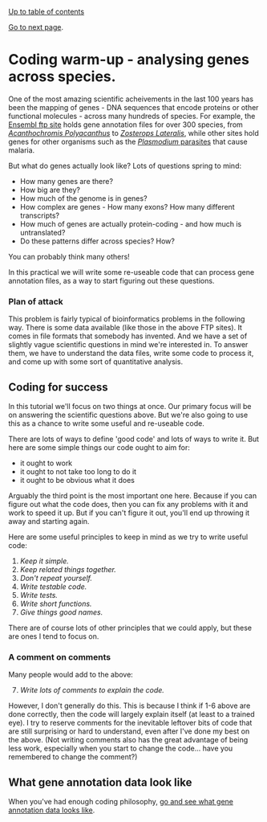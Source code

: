 [Up to table of contents](README.md)

[Go to next page](What_gene_annotation_data_looks_like.md).


# Coding warm-up - analysing genes across species.

One of the most amazing scientific acheivements in the last 100 years has been the mapping of genes - DNA
sequences that encode proteins or other functional molecules - across many hundreds of species. For example, the
[Ensembl ftp site](http://ftp.ensembl.org/pub/current_gff3/) holds gene annotation files for over 300 species, from
[*Acanthochromis Polyacanthus*](https://en.wikipedia.org/wiki/Spiny_chromis) to [*Zosterops
Lateralis*](https://en.wikipedia.org/wiki/Silvereye), while other sites hold genes for other organisms such as the [*Plasmodium*
parasites](https://plasmodb.org/plasmo/app/downloads/Current_Release/) that cause malaria.

But what do genes actually look like?  Lots of questions spring to mind:

- How many genes are there?
- How big are they?
- How much of the genome is in genes?
- How complex are genes - How many exons?  How many different transcripts?
- How much of genes are actually protein-coding - and how much is untranslated?
- Do these patterns differ across species?  How?

You can probably think many others!

In this practical we will write some re-useable code that can process gene annotation files, as a
way to start figuring out these questions.

### Plan of attack

This problem is fairly typical of bioinformatics problems in the following way. There is some data
available (like those in the above FTP sites). It comes in file formats that somebody has invented.
And we have a set of slightly vague scientific questions in mind we're interested in. To answer
them, we have to understand the data files, write some code to process it, and come up with some
sort of quantitative analysis.

## Coding for success

In this tutorial we'll focus on two things at once. Our primary focus will be on answering the
scientific questions above. But we're also going to use this as a chance to write some useful and
re-useable code.

There are lots of ways to define 'good code' and lots of ways to write it. But here are some simple
things our code ought to aim for:

- it ought to work
- it ought to not take too long to do it
- it ought to be obvious what it does

Arguably the third point is the most important one here. Because if you can figure out what the code does, then you
can fix any problems with it and work to speed it up. But if you can't figure it
out, you'll end up throwing it away and starting again.

Here are some useful principles to keep in mind as we try to write useful code:

1. *Keep it simple.*
2. *Keep related things together.*
3. *Don't repeat yourself.*
4. *Write testable code.*
5. *Write tests.*
6. *Write short functions.*
7. *Give things good names.*

There are of course lots of other principles that we could apply, but these are ones I tend to focus on.

### A comment on comments

Many people would add to the above: 

7. *Write lots of comments to explain the code.*

However, I don't generally do this. This is because I think if 1-6 above are done correctly, then the
code will largely explain itself (at least to a trained eye). I
try to reserve comments for the inevitable leftover bits of code that are still surprising or hard to
understand, even after I've done my best on the above. (Not writing comments also has the great advantage of being
less work, especially when you start to change the code... have you remembered to change the comment?)

## What gene annotation data look like

When you've had enough coding philosophy, [go and see what gene annotation data looks like](What_gene_annotation_data_looks_like.md).
